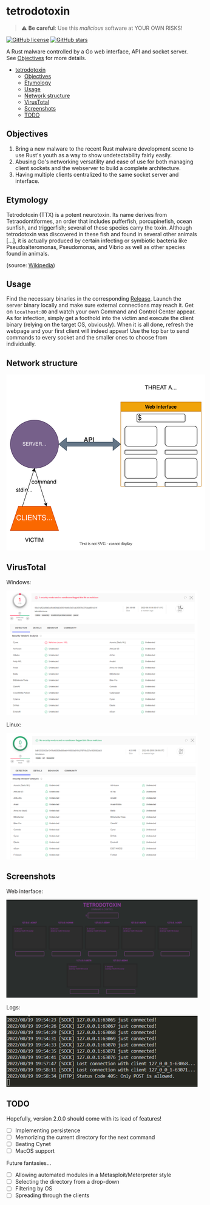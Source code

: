 # tetrodotoxin
> ⚠️ **Be careful**: Use this *malicious* software at YOUR OWN RISKS!

[![GitHub license](https://img.shields.io/github/license/Noxtal/tetrodotoxin)](https://github.com/Noxtal/tetrodotoxin/blob/master/LICENSE)
[![GitHub stars](https://img.shields.io/github/stars/Noxtal/tetrodotoxin)](https://github.com/Noxtal/tetrodotoxin/stargazers)

A Rust malware controlled by a Go web interface, API and socket server. See [Objectives](#objectives) for more details.

- [tetrodotoxin](#tetrodotoxin)
  - [Objectives](#objectives)
  - [Etymology](#etymology)
  - [Usage](#usage)
  - [Network structure](#network-structure)
  - [VirusTotal](#virustotal)
  - [Screenshots](#screenshots)
  - [TODO](#todo)

## Objectives
1. Bring a new malware to the recent Rust malware development scene to use Rust's youth as a way to show undetectability fairly easily.
2. Abusing Go's networking versatility and ease of use for both managing client sockets and the webserver to build a complete architecture.
3. Having multiple clients centralized to the same socket server and interface.

## Etymology
Tetrodotoxin (TTX) is a potent neurotoxin. Its name derives from Tetraodontiformes, an order that includes pufferfish, porcupinefish, ocean sunfish, and triggerfish; several of these species carry the toxin. Although tetrodotoxin was discovered in these fish and found in several other animals [...], it is actually produced by certain infecting or symbiotic bacteria like Pseudoalteromonas, Pseudomonas, and Vibrio as well as other species found in animals.

(source: [Wikipedia](https://en.wikipedia.org/wiki/Tetrodotoxin))


## Usage
Find the necessary binaries in the corresponding [Release](https://github.com/Noxtal/tetrodotoxin/releases). Launch the server binary locally and make sure external connections may reach it. Get on `localhost:80` and watch your own Command and Control Center appear. As for infection, simply get a foothold into the victim and execute the client binary (relying on the target OS, obviously). When it is all done, refresh the webpage and your first client will indeed appear! Use the top bar to send commands to every socket and the smaller ones to choose from individually.

## Network structure

<img src="media/STRUCTURE.drawio.svg" alt="Structure" style="background-color: white; padding: 1vw;">

## VirusTotal
Windows:

![Windows](media/virustotalwin.png)

Linux:

![Linux](media/virustotallin.png)

## Screenshots
Web interface:

![Command & Control](media/commandncontrol.png)

Logs:

![Logs](media/logs.png)

## TODO
Hopefully, version 2.0.0 should come with its load of features!
- [ ] Implementing persistence
- [ ] Memorizing the current directory for the next command
- [ ] Beating Cynet
- [ ] MacOS support

Future fantasies...
- [ ] Allowing automated modules in a Metasploit/Meterpreter style
- [ ] Selecting the directory from a drop-down
- [ ] Filtering by OS
- [ ] Spreading through the clients